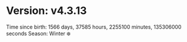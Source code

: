 # Version: v4.3.13
Time since birth: 1566 days, 37585 hours, 2255100 minutes, 135306000 seconds
Season: Winter ❄️
